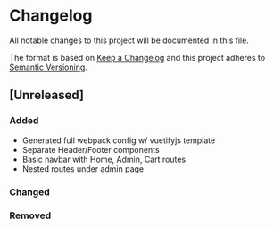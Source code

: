 # Changelog
All notable changes to this project will be documented in this file.

The format is based on [Keep a Changelog](http://keepachangelog.com/en/1.0.0/)
and this project adheres to [Semantic Versioning](http://semver.org/spec/v2.0.0.html).

## [Unreleased]

### Added
- Generated full webpack config w/ vuetifyjs template
- Separate Header/Footer components
- Basic navbar with Home, Admin, Cart routes
- Nested routes under admin page

### Changed

### Removed
